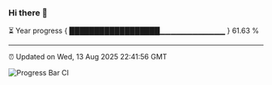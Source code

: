### Hi there 👋

⏳ Year progress { ██████████████████▁▁▁▁▁▁▁▁▁▁▁▁ } 61.63 %

---

⏰ Updated on Wed, 13 Aug 2025 22:41:56 GMT

![Progress Bar CI](https://github.com/IshwaranRudhara/GIT-ACTION/workflows/Progress%20Bar%20CI/badge.svg)
